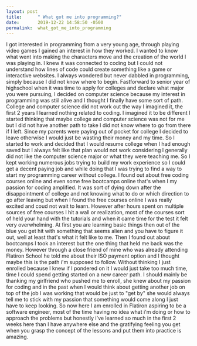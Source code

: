 ```yaml
---
layout: post
title:      " What got me into programming?"
date:       2019-12-22 14:58:50 -0500
permalink:  what_got_me_into_programming
---
```


I got interested in programming from a very young age, through playing video games I gained an interest in how they worked.  I wanted to know what went into making the characters move and the creation of the world I was playing in. I knew it was connected to coding but I could not understand how lines of code could create something like a game or interactive websites. I always wondered but never dabbled in programming, simply because I did not know where to begin. Fastforward to senior year of highschool when it was time to apply for colleges and declare what major you were pursuing, I decided on computer science because my interest in programming was stiil alive and I thought I finally have some sort of path. College and computer science did not work out the way I imagined it, the first 2 years I learned nothing related to coding. I imagined it to be different I started thinking that maybe college and computer science was not for me but I did not have another path to take I did not know where to go from there if I left. Since my parents were paying out of pocket for college I decided to leave otherwise I would just be wasting their money and my time. So I started to work and decided that I would resume college when I had enough saved but I always felt like that plan would not work considering I generally did not like the computer science major or what they were teaching me. So I kept working numerous jobs trying to build my work experience so I could get a decent paying job and while doing that I was trying to find a way to start my programming career without college. I found out about free coding courses online and even some free bootcamps online that's when I my passion for coding amplified. It was sort of dying down after the disappointment of college and not knowing what to do or which direction to go after leaving but when I found the free courses online I was really excited and coud not wait to learn. However after hours spent on multiple sources of free courses I hit a wall or realization, most of the courses sort of held your hand with the tutorials and when it came time for the test it felt very overwhelming. At first you are learning basic things then out of the blue you get hit with something that seems alien and you have to figure it out, well at least that's what it felt like to me. Then I found out about bootcamps I took an interest but the one thing that held me back was the money. However through a close friend of mine who was already attending Flatiron School he told me about their ISO payment option and I thought maybe this is the path i'm supposed to follow. Without thinking I just enrolled because I knew if I pondered on it I would just take too much time, time I could spend getting started on a new career path. I should mainly be thanking my girlfriend who pushed me to enroll, she knew about my passion for coding and in the past when I would think about getting another job on top of the job I was working that would be just to "get by" she would always tell me to stick with my passion that something would come along I just have to keep looking. So now here I am enrolled in Flatiron aspiring to be a software engineer, most of the time having no idea what i'm doing or how to approach the problems but honestly i've learned so much in the first 2 weeks here than I have anywhere else and the gratifying feeling you get when you grasp the concept of the lessons and put them into practice is amazing. 
